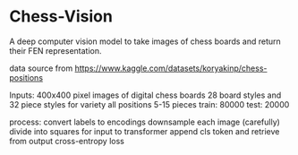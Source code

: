 # Chess-Vision
A deep computer vision model to take images of chess boards and return their FEN representation.

data source from https://www.kaggle.com/datasets/koryakinp/chess-positions

Inputs: 400x400 pixel images of digital chess boards
        28 board styles and 32 piece styles for variety
        all positions 5-15 pieces
        train: 80000  test: 20000

process:
convert labels to encodings
downsample each image (carefully)
divide into squares for input to transformer
append cls token and retrieve from output
cross-entropy loss 